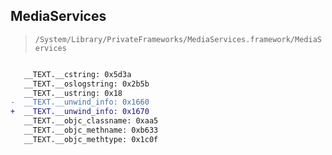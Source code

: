 ## MediaServices

> `/System/Library/PrivateFrameworks/MediaServices.framework/MediaServices`

```diff

   __TEXT.__cstring: 0x5d3a
   __TEXT.__oslogstring: 0x2b5b
   __TEXT.__ustring: 0x18
-  __TEXT.__unwind_info: 0x1660
+  __TEXT.__unwind_info: 0x1670
   __TEXT.__objc_classname: 0xaa5
   __TEXT.__objc_methname: 0xb633
   __TEXT.__objc_methtype: 0x1c0f

```
